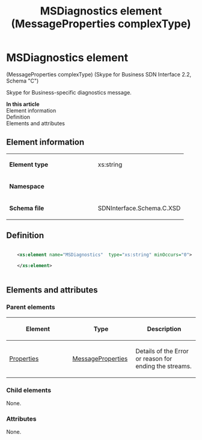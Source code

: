 ﻿---
title: MSDiagnostics element (MessageProperties complexType) 
TOCTitle: MSDiagnostics element (MessageProperties complexType)
ms:assetid: ed100150-2606-80a8-7b72-3b7b9690ceb9
ms:mtpsurl: https://msdn.microsoft.com/library/Mt404796(v=office.16)
ms:contentKeyID: 68250706
ms.date: 08/24/2015
mtps_version: v=office.16
dev_langs:
- xml
---

# MSDiagnostics element 

(MessageProperties complexType) (Skype for Business SDN Interface 2.2, Schema "C")

Skype for Business-specific diagnostics message.

**In this article**  
Element information  
Definition  
Elements and attributes  

## Element information

<table>
<colgroup>
<col style="width: 50%" />
<col style="width: 50%" />
</colgroup>
<tbody>
<tr class="odd">
<td><p><strong>Element type</strong></p></td>
<td><p>xs:string</p></td>
</tr>
<tr class="even">
<td><p><strong>Namespace</strong></p></td>
<td><p></p></td>
</tr>
<tr class="odd">
<td><p><strong>Schema file</strong></p></td>
<td><p>SDNInterface.Schema.C.XSD</p></td>
</tr>
</tbody>
</table>


## Definition

```xml

    <xs:element name="MSDiagnostics"  type="xs:string" minOccurs="0">
    
    </xs:element>
  
```

## Elements and attributes

### Parent elements

<table>
<colgroup>
<col style="width: 33%" />
<col style="width: 33%" />
<col style="width: 33%" />
</colgroup>
<thead>
<tr class="header">
<th><p>Element</p></th>
<th><p>Type</p></th>
<th><p>Description</p></th>
</tr>
</thead>
<tbody>
<tr class="odd">
<td><p><a href="properties-element-messagetype-complextype-skype-for-business-sdn-interface-2-2-schema-c.md">Properties</a></p></td>
<td><p><a href="messageproperties-complextype-skype-for-business-sdn-interface-2-2-schema-c.md">MessageProperties</a></p></td>
<td><p>Details of the Error or reason for ending the streams.</p></td>
</tr>
</tbody>
</table>


### Child elements

None.

### Attributes

None.

